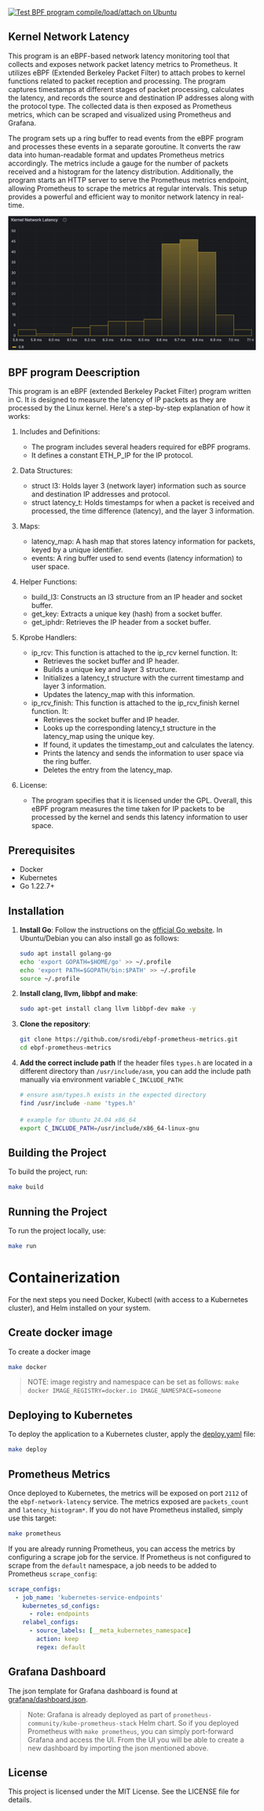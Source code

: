 [![Test BPF program compile/load/attach on Ubuntu](https://github.com/SRodi/ebpf-prometheus-metrics/actions/workflows/test-bpf.yml/badge.svg)](https://github.com/SRodi/ebpf-prometheus-metrics/actions/workflows/test-bpf.yml)

## Kernel Network Latency
This program is an eBPF-based network latency monitoring tool that collects and exposes network packet latency metrics to Prometheus. It utilizes eBPF (Extended Berkeley Packet Filter) to attach probes to kernel functions related to packet reception and processing. The program captures timestamps at different stages of packet processing, calculates the latency, and records the source and destination IP addresses along with the protocol type. The collected data is then exposed as Prometheus metrics, which can be scraped and visualized using Prometheus and Grafana.

The program sets up a ring buffer to read events from the eBPF program and processes these events in a separate goroutine. It converts the raw data into human-readable format and updates Prometheus metrics accordingly. The metrics include a gauge for the number of packets received and a histogram for the latency distribution. Additionally, the program starts an HTTP server to serve the Prometheus metrics endpoint, allowing Prometheus to scrape the metrics at regular intervals. This setup provides a powerful and efficient way to monitor network latency in real-time.

![Grafana Dashboard](./static/grafana.png)


## BPF program Deescription

This program is an eBPF (extended Berkeley Packet Filter) program written in C. It is designed to measure the latency of IP packets as they are processed by the Linux kernel. Here's a step-by-step explanation of how it works:

1. Includes and Definitions:
    - The program includes several headers required for eBPF programs.
    - It defines a constant ETH_P_IP for the IP protocol.

2. Data Structures:
    - struct l3: Holds layer 3 (network layer) information such as source and destination IP addresses and protocol.
    - struct latency_t: Holds timestamps for when a packet is received and processed, the time difference (latency), and the layer 3 information.

3. Maps:
    - latency_map: A hash map that stores latency information for packets, keyed by a unique identifier.
    - events: A ring buffer used to send events (latency information) to user space.


4. Helper Functions:
    - build_l3: Constructs an l3 structure from an IP header and socket buffer.
    - get_key: Extracts a unique key (hash) from a socket buffer.
    - get_iphdr: Retrieves the IP header from a socket buffer.

5. Kprobe Handlers:
    - ip_rcv: This function is attached to the ip_rcv kernel function. It:
      * Retrieves the socket buffer and IP header.
      * Builds a unique key and layer 3 structure.
      * Initializes a latency_t structure with the current timestamp and layer 3 information.
      * Updates the latency_map with this information.
    - ip_rcv_finish: This function is attached to the ip_rcv_finish kernel function. It:
      * Retrieves the socket buffer and IP header.
      * Looks up the corresponding latency_t structure in the latency_map using the unique key.
      * If found, it updates the timestamp_out and calculates the latency.
      * Prints the latency and sends the information to user space via the ring buffer.
      * Deletes the entry from the latency_map.

6. License:
    - The program specifies that it is licensed under the GPL.
    Overall, this eBPF program measures the time taken for IP packets to be processed by the kernel and sends this latency information to user space.

## Prerequisites

* Docker
* Kubernetes
* Go 1.22.7+

## Installation

1. **Install Go**: Follow the instructions on the [official Go website](https://golang.org/doc/install). In Ubuntu/Debian you can also install go as follows:
    ```sh
    sudo apt install golang-go
    echo 'export GOPATH=$HOME/go' >> ~/.profile
    echo 'export PATH=$GOPATH/bin:$PATH' >> ~/.profile
    source ~/.profile
    ```
2. **Install clang, llvm, libbpf and make**:
    ```sh
    sudo apt-get install clang llvm libbpf-dev make -y
    ```
3. **Clone the repository**:
    ```sh
    git clone https://github.com/srodi/ebpf-prometheus-metrics.git
    cd ebpf-prometheus-metrics
    ```
4. **Add the correct include path**
    If the header files `types.h` are located in a different directory than `/usr/include/asm`, you can add the include path manually via environment variable `C_INCLUDE_PATH`:

    ```sh
    # ensure asm/types.h exists in the expected directory
    find /usr/include -name 'types.h'

    # example for Ubuntu 24.04 x86_64 
    export C_INCLUDE_PATH=/usr/include/x86_64-linux-gnu
    ```

## Building the Project
To build the project, run:

```sh
make build
```

## Running the Project
To run the project locally, use:

```sh
make run
```

# Containerization

For the next steps you need Docker, Kubectl (with access to a Kubernetes cluster), and Helm installed on your system.

## Create docker image
To create a docker image

```sh
make docker
```

>NOTE: image registry and namespace can be set as follows: `make docker IMAGE_REGISTRY=docker.io IMAGE_NAMESPACE=someone`


## Deploying to Kubernetes
To deploy the application to a Kubernetes cluster, apply the [deploy.yaml](deploy.yaml) file:

```sh
make deploy
```

## Prometheus Metrics
Once deployed to Kubernetes, the metrics will be exposed on port `2112` of the `ebpf-network-latency` service. The metrics exposed are `packets_count` and `latency_histogram*`. If you do not have Prometheus installed, simply use this target:

```sh
make prometheus
```

If you are already running Prometheus, you can access the metrics by configuring a scrape job for the service. If Prometheus is not configured to scrape from the `default` namespace, a job needs to be added to Prometheus `scrape_config`:

```yaml
scrape_configs:
  - job_name: 'kubernetes-service-endpoints'
    kubernetes_sd_configs:
      - role: endpoints
    relabel_configs:
      - source_labels: [__meta_kubernetes_namespace]
        action: keep
        regex: default
```

## Grafana Dashboard
The json template for Grafana dashboard is found at [grafana/dashboard.json](./grafana/dashboard.json).

> Note: Grafana is already deployed as part of `prometheus-community/kube-prometheus-stack` Helm chart. So if you deployed Prometheus with `make prometheus`, you can simply port-forward Grafana and access the UI. From the UI you will be able to create a new dashboard by importing the json mentioned above.

## License
This project is licensed under the MIT License. See the LICENSE file for details.